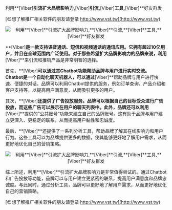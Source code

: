 利用**[Viber]**引流扩大品牌影响力,**[Viber]**引流,**[Viber]**工具,**[Viber]**好友群发

[😍想了解推广相关软件的朋友请登录 http://www.vst.tw](http://www.vst.tw)

 <center><img src="https://vst.tw/MP4/tuiguang/png/2.png" alt="利用**[Viber]**引流扩大品牌影响力,**[Viber]**引流,**[Viber]**工具,**[Viber]**好友群发"></center>

**[Viber]**是一款支持语音通话、短信和视频通话的通讯应用。它拥有超过10亿用户，并且在全球范围内广泛使用。对于那些希望扩大品牌影响力的品牌来说，利用**[Viber]**来引流和推销产品是非常明智的选择。

首先，**[Viber]**可以通过其Chatbot功能帮助品牌与用户进行实时交流。 Chatbot是一个自动化聊天机器人，可以通过**[Viber]**帮助品牌与用户进行快速、便捷的对话。品牌可以利用Chatbot提供的服务，例如订单查询、产品介绍和客户支持等，以提高用户满意度，从而吸引更多的用户。

其次，**[Viber]**还提供了广告投放服务。品牌可以根据自己的目标受众进行广告投放，而这些广告可以展示在用户的聊天列表中。此外，品牌还可以利用**[Viber]**提供的“公共账号”功能来建立自己的品牌账号。这有助于品牌与用户建立更深入、更稳定的联系，从而提高用户黏性和忠诚度。

最后，**[Viber]**还提供了一系列分析工具，帮助品牌了解其在线影响力和用户行为。这些工具可以为品牌提供更多的数据，使其能够更好地了解用户需求，从而更好地优化自己的营销策略。

 <center><img src="https://vst.tw/MP4/tuiguang/png/3.png" alt="利用**[Viber]**引流扩大品牌影响力,**[Viber]**引流,**[Viber]**工具,**[Viber]**好友群发"></center>

综上所述，利用**[Viber]**引流扩大品牌影响力是非常值得尝试的。通过Chatbot和广告投放等功能，品牌可以与用户建立更紧密的联系，提高用户满意度和品牌忠诚度。与此同时，通过分析工具，品牌可以更好地了解用户需求，从而更好地优化自己的营销策略。

[😍想了解推广相关软件的朋友请登录 http://www.vst.tw](http://www.vst.tw)




